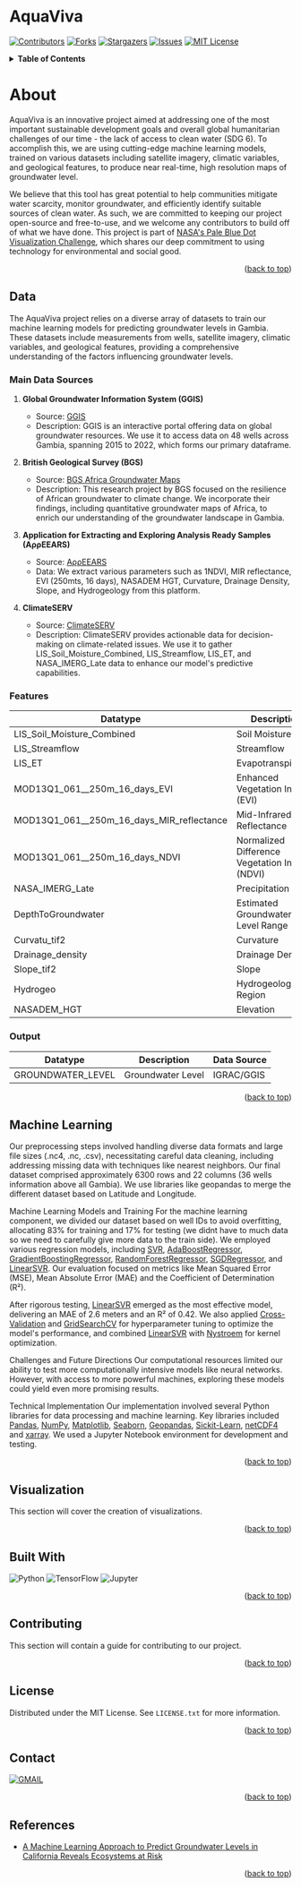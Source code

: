 # AquaViva
[![Contributors][contributors-shield]][contributors-url]
[![Forks][forks-shield]][forks-url]
[![Stargazers][stars-shield]][stars-url]
[![Issues][issues-shield]][issues-url]
[![MIT License][license-shield]][license-url]

<!-- TABLE OF CONTENTS -->
<details>
  <summary><b>Table of Contents</b></summary>
  <ol>
    <li>
      <a href="#about">About</a>
      <ul>
        <li><a href="#data">Data</a></li>
        <li><a href="#machine-learning">Machine Learning</a></li>
        <li><a href="#visualization">Visualization</a></li>
        <li><a href="#built-with">Built With</a></li>
      </ul>
    </li>
    <li><a href="#contributing">Contributing</a></li>
    <li><a href="#license">License</a></li>
    <li><a href="#contact">Contact</a></li>
    <li><a href="#references">References</a></li>
  </ol>
</details>



<!-- ABOUT-->
# About
AquaViva is an innovative project aimed at addressing one of the most important sustainable development goals and overall global humanitarian challenges of our time - the lack of access to clean water (SDG 6). To accomplish this, we are using cutting-edge machine learning models, trained on various datasets including satellite imagery, climatic variables, and geological features, to produce near real-time, high resolution maps of groundwater level.

We believe that this tool has great potential to help communities mitigate water scarcity, monitor groundwater, and efficiently identify suitable sources of clean water. As such, we are committed to keeping our project open-source and free-to-use, and we welcome any contributors to build off of what we have done. This project is part of [NASA's Pale Blue Dot Visualization Challenge](https://www.drivendata.org/competitions/256/pale-blue-dot/), which shares our deep commitment to using technology for environmental and social good.

<p align="right">(<a href="#readme-top">back to top</a>)</p>

## Data
The AquaViva project relies on a diverse array of datasets to train our machine learning models for predicting groundwater levels in Gambia. These datasets include measurements from wells, satellite imagery, climatic variables, and geological features, providing a comprehensive understanding of the factors influencing groundwater levels.

### Main Data Sources

1. **Global Groundwater Information System (GGIS)**
   - Source: [GGIS](https://ggis.un-igrac.org/)
   - Description: GGIS is an interactive portal offering data on global groundwater resources. We use it to access data on 48 wells across Gambia, spanning 2015 to 2022, which forms our primary dataframe.

2. **British Geological Survey (BGS)**
   - Source: [BGS Africa Groundwater Maps](https://www2.bgs.ac.uk/groundwater/international/africanGroundwater/maps.html)
   - Description: This research project by BGS focused on the resilience of African groundwater to climate change. We incorporate their findings, including quantitative groundwater maps of Africa, to enrich our understanding of the groundwater landscape in Gambia.

3. **Application for Extracting and Exploring Analysis Ready Samples (AρρEEARS)**
   - Source: [AρρEEARS](https://appeears.earthdatacloud.nasa.gov/api/?python#introduction)
   - Data: We extract various parameters such as 1NDVI, MIR reflectance, EVI (250mts, 16 days), NASADEM HGT, Curvature, Drainage Density, Slope, and Hydrogeology from this platform.

4. **ClimateSERV**
   - Source: [ClimateSERV](https://climateserv.servirglobal.net/)
   - Description: ClimateSERV provides actionable data for decision-making on climate-related issues. We use it to gather LIS_Soil_Moisture_Combined, LIS_Streamflow, LIS_ET, and NASA_IMERG_Late data to enhance our model's predictive capabilities.

### Features
| Datatype                                      | Description                                      | Data Source                                 |
|-----------------------------------------------|--------------------------------------------------|---------------------------------------------|
| LIS_Soil_Moisture_Combined                     | Soil Moisture                                   | ClimateSERV/LIS                                         |
| LIS_Streamflow                                 | Streamflow                                      | ClimateSERV/LIS                                         |
| LIS_ET                                         | Evapotranspiration                              | ClimateSERV/LIS                                         |
| MOD13Q1_061__250m_16_days_EVI                  | Enhanced Vegetation Index (EVI)                 | AρρEEARS/MODIS                                       |
| MOD13Q1_061__250m_16_days_MIR_reflectance      | Mid-Infrared Reflectance                        | AρρEEARS/MODIS                                       |
| MOD13Q1_061__250m_16_days_NDVI                 | Normalized Difference Vegetation Index (NDVI)   | AρρEEARS/MODIS                                       |
| NASA_IMERG_Late                                | Precipitation                                   | ClimateSERV/IMERG                                        |
| DepthToGroundwater                             | Estimated Groundwater Level Range               | BGS                                           |
| Curvatu_tif2                                   | Curvature                                       | -                                           |
| Drainage_density                               | Drainage Density                                | -                                           |
| Slope_tif2                                     | Slope                                           | -                                           |
| Hydrogeo                                       | Hydrogeological Region                          | IGRAC                                           |
| NASADEM_HGT                                    | Elevation                                     | AρρEEARS/NASADEM                                     |

### Output
| Datatype                                      | Description                                      | Data Source                                 |
|-----------------------------------------------|--------------------------------------------------|---------------------------------------------|
| GROUNDWATER_LEVEL                             | Groundwater Level                                | IGRAC/GGIS                                      |

<p align="right">(<a href="#readme-top">back to top</a>)</p>

## Machine Learning

 Our preprocessing steps involved handling diverse data formats and large file sizes (.nc4, .nc, .csv), necessitating careful data cleaning, including addressing missing data with techniques like nearest neighbors. Our final dataset comprised approximately 6300 rows and 22 columns (36 wells information above all Gambia). We use libraries like geopandas to merge the different dataset based on Latitude and Longitude.

Machine Learning Models and Training
 For the machine learning component, we divided our dataset based on well IDs to avoid overfitting, allocating 83% for training and 17% for testing (we didnt have to much data so we need to carefully give more data to the train side). We employed various regression models, including [SVR](https://scikit-learn.org/stable/modules/generated/sklearn.svm.SVR.html), [AdaBoostRegressor](https://scikit-learn.org/stable/modules/generated/sklearn.ensemble.AdaBoostRegressor.html), [GradientBoostingRegressor](https://scikit-learn.org/stable/modules/generated/sklearn.ensemble.GradientBoostingRegressor.html), [RandomForestRegressor](https://scikit-learn.org/stable/modules/generated/sklearn.ensemble.RandomForestRegressor.html), [SGDRegressor](https://scikit-learn.org/stable/modules/generated/sklearn.linear_model.SGDRegressor.html), and [LinearSVR](https://scikit-learn.org/stable/modules/generated/sklearn.svm.LinearSVR.html). Our evaluation focused on metrics like Mean Squared Error (MSE), Mean Absolute Error (MAE) and the Coefficient of Determination (R²).

After rigorous testing, [LinearSVR](https://scikit-learn.org/stable/modules/generated/sklearn.svm.LinearSVR.html) emerged as the most effective model, delivering an MAE of 2.6 meters and an R² of 0.42. We also applied [Cross-Validation](https://scikit-learn.org/stable/modules/cross_validation.html) and [GridSearchCV](https://scikit-learn.org/stable/modules/generated/sklearn.model_selection.GridSearchCV.html) for hyperparameter tuning to optimize the model's performance, and combined [LinearSVR](https://scikit-learn.org/stable/modules/generated/sklearn.svm.LinearSVR.html) with [Nystroem](https://scikit-learn.org/stable/modules/generated/sklearn.kernel_approximation.Nystroem.html) for kernel optimization.

Challenges and Future Directions
Our computational resources limited our ability to test more computationally intensive models like neural networks. However, with access to more powerful machines, exploring these models could yield even more promising results.

Technical Implementation
Our implementation involved several Python libraries for data processing and machine learning. Key libraries included [Pandas](https://pandas.pydata.org/), [NumPy](https://numpy.org/), [Matplotlib](https://matplotlib.org/), [Seaborn](https://seaborn.pydata.org/), [Geopandas](https://geopandas.org/en/stable/), [Sickit-Learn](https://scikit-learn.org/stable/), [netCDF4](https://github.com/Unidata/netcdf4-python) and [xarray](https://docs.xarray.dev/en/stable/). We used a Jupyter Notebook environment for development and testing.


<p align="right">(<a href="#readme-top">back to top</a>)</p>

## Visualization

This section will cover the creation of visualizations.

<p align="right">(<a href="#readme-top">back to top</a>)</p>

## Built With
![Python][Python]
![TensorFlow][TensorFlow]
![Jupyter][Jupyter]

<p align="right">(<a href="#readme-top">back to top</a>)</p>


<!-- CONTRIBUTING -->
## Contributing

This section will contain a guide for contributing to our project.

<p align="right">(<a href="#readme-top">back to top</a>)</p>



<!-- LICENSE -->
## License

Distributed under the MIT License. See `LICENSE.txt` for more information.

<p align="right">(<a href="#readme-top">back to top</a>)</p>



<!-- CONTACT -->
## Contact

[![GMAIL](https://img.shields.io/badge/Gmail-D14836?style=for-the-badge&logo=gmail&logoColor=white)](mailto:adzheng@tamu.edu)


<p align="right">(<a href="#readme-top">back to top</a>)</p>



<!-- ACKNOWLEDGMENTS -->
## References
* [A Machine Learning Approach to Predict Groundwater Levels in California Reveals Ecosystems at Risk](https://www.frontiersin.org/articles/10.3389/feart.2021.784499/full#h3)
<p align="right">(<a href="#readme-top">back to top</a>)</p>



<!-- MARKDOWN LINKS & IMAGES -->
<!-- https://www.markdownguide.org/basic-syntax/#reference-style-links -->
[contributors-shield]: https://img.shields.io/github/contributors/franfurey/aquaViva.svg?style=for-the-badge
[contributors-url]: https://github.com/franfurey/aquaViva/graphs/contributors
[forks-shield]: https://img.shields.io/github/forks/franfurey/aquaViva.svg?style=for-the-badge
[forks-url]: https://github.com/franfurey/aquaViva/network/members
[stars-shield]: https://img.shields.io/github/stars/franfurey/aquaViva.svg?style=for-the-badge
[stars-url]: https://github.com/franfurey/aquaViva/stargazers
[issues-shield]: https://img.shields.io/github/issues/franfurey/aquaViva.svg?style=for-the-badge
[issues-url]: https://github.com/franfurey/aquaViva/issues
[license-shield]: https://img.shields.io/github/license/franfurey/aquaViva.svg?style=for-the-badge
[license-url]: https://github.com/franfurey/aquaViva/blob/master/LICENSE.txt
[linkedin-shield]: https://img.shields.io/badge/-LinkedIn-black.svg?style=for-the-badge&logo=linkedin&colorB=555

[Python]: https://img.shields.io/badge/Python-FFD43B?style=for-the-badge&logo=python&logoColor=blue
[Jupyter]: https://img.shields.io/badge/Jupyter-F37626.svg?&style=for-the-badge&logo=Jupyter&logoColor=white
[TensorFlow]: https://img.shields.io/badge/TensorFlow-%23FF6F00.svg?style=for-the-badge&logo=TensorFlow&logoColor=white
